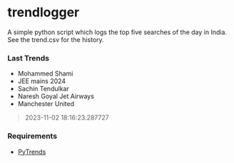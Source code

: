 # trendlogger
A simple python script which logs the top five searches of the day in India.<br>See the trend.csv for the history.<br>

<!-- Last Trends -->
### Last Trends
* Mohammed Shami
* JEE mains 2024
* Sachin Tendulkar
* Naresh Goyal Jet Airways
* Manchester United
> 2023-11-02 18:16:23.287727

<!-- Requirements -->
### Requirements
* [PyTrends](https://github.com/dreyco676/pytrends)
